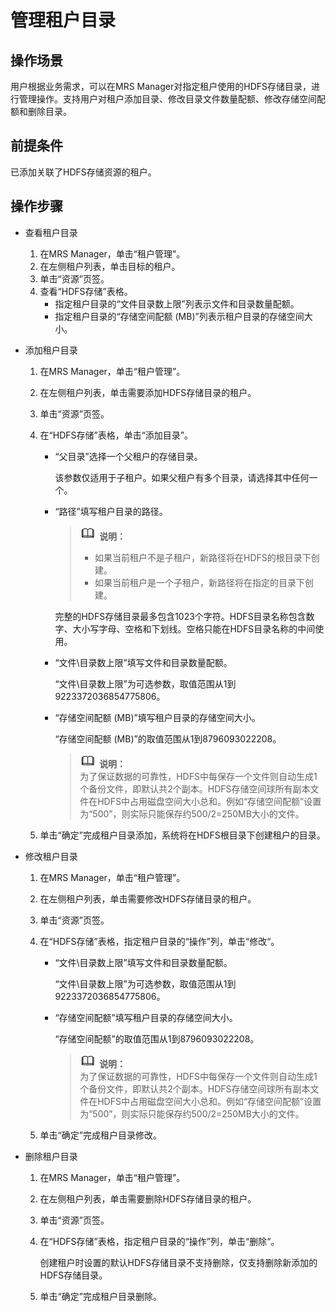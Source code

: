 # 管理租户目录<a name="ZH-CN_TOPIC_0174499470"></a>

## 操作场景<a name="zh-cn_topic_0035271544_section20357089194250"></a>

用户根据业务需求，可以在MRS Manager对指定租户使用的HDFS存储目录，进行管理操作。支持用户对租户添加目录、修改目录文件数量配额、修改存储空间配额和删除目录。

## 前提条件<a name="zh-cn_topic_0035271544_section4564761919437"></a>

已添加关联了HDFS存储资源的租户。

## 操作步骤<a name="zh-cn_topic_0035271544_section59639241194316"></a>

-   查看租户目录
    1.  在MRS Manager，单击“租户管理”。
    2.  在左侧租户列表，单击目标的租户。
    3.  单击“资源”页签。
    4.  查看“HDFS存储”表格。
        -   指定租户目录的“文件目录数上限”列表示文件和目录数量配额。
        -   指定租户目录的“存储空间配额 \(MB\)”列表示租户目录的存储空间大小。


-   添加租户目录
    1.  在MRS Manager，单击“租户管理”。
    2.  在左侧租户列表，单击需要添加HDFS存储目录的租户。
    3.  单击“资源”页签。
    4.  在“HDFS存储”表格，单击“添加目录”。
        -   “父目录”选择一个父租户的存储目录。

            该参数仅适用于子租户。如果父租户有多个目录，请选择其中任何一个。

        -   “路径”填写租户目录的路径。

            >![](public_sys-resources/icon-note.gif) **说明：**   
            >-   如果当前租户不是子租户，新路径将在HDFS的根目录下创建。  
            >-   如果当前租户是一个子租户，新路径将在指定的目录下创建。  

            完整的HDFS存储目录最多包含1023个字符。HDFS目录名称包含数字、大小写字母、空格和下划线。空格只能在HDFS目录名称的中间使用。

        -   “文件\\目录数上限”填写文件和目录数量配额。

            “文件\\目录数上限”为可选参数，取值范围从1到9223372036854775806。

        -   “存储空间配额 \(MB\)”填写租户目录的存储空间大小。

            “存储空间配额 \(MB\)”的取值范围从1到8796093022208。

            >![](public_sys-resources/icon-note.gif) **说明：**   
            >为了保证数据的可靠性，HDFS中每保存一个文件则自动生成1个备份文件，即默认共2个副本。HDFS存储空间球所有副本文件在HDFS中占用磁盘空间大小总和。例如“存储空间配额”设置为“500”，则实际只能保存约500/2=250MB大小的文件。  


    5.  单击“确定”完成租户目录添加，系统将在HDFS根目录下创建租户的目录。

-   修改租户目录
    1.  在MRS Manager，单击“租户管理”。
    2.  在左侧租户列表，单击需要修改HDFS存储目录的租户。
    3.  单击“资源”页签。
    4.  在“HDFS存储”表格，指定租户目录的“操作”列，单击“修改“。
        -   “文件\\目录数上限”填写文件和目录数量配额。

            “文件\\目录数上限”为可选参数，取值范围从1到9223372036854775806。

        -   “存储空间配额”填写租户目录的存储空间大小。

            “存储空间配额”的取值范围从1到8796093022208。

            >![](public_sys-resources/icon-note.gif) **说明：**   
            >为了保证数据的可靠性，HDFS中每保存一个文件则自动生成1个备份文件，即默认共2个副本。HDFS存储空间球所有副本文件在HDFS中占用磁盘空间大小总和。例如“存储空间配额”设置为“500”，则实际只能保存约500/2=250MB大小的文件。  


    5.  单击“确定”完成租户目录修改。

-   删除租户目录
    1.  在MRS Manager，单击“租户管理”。
    2.  在左侧租户列表，单击需要删除HDFS存储目录的租户。
    3.  单击“资源”页签。
    4.  在“HDFS存储”表格，指定租户目录的“操作”列，单击“删除“。

        创建租户时设置的默认HDFS存储目录不支持删除，仅支持删除新添加的HDFS存储目录。

    5.  单击“确定”完成租户目录删除。


